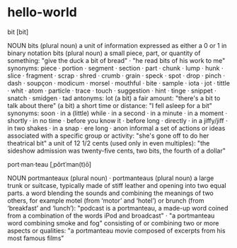  # hello-world
 
bit
[bit]

NOUN
bits (plural noun)
a unit of information expressed as either a 0 or 1 in binary notation
bits (plural noun)
a small piece, part, or quantity of something: 
"give the duck a bit of bread" · "he read bits of his work to me"
synonyms: piece · portion · segment · section · part · chunk · lump · hunk · slice · fragment · scrap · shred · crumb · grain · speck · spot · drop · pinch · dash · soupçon · modicum · morsel · mouthful · bite · sample · iota · jot · tittle · whit · atom · particle · trace · touch · suggestion · hint · tinge · snippet · snatch · smidgen · tad
antonyms: lot
(a bit) 
a fair amount: 
"there's a bit to talk about there"
(a bit) 
a short time or distance: 
"I fell asleep for a bit"
synonyms: soon · in a (little) while · in a second · in a minute · in a moment · shortly · in no time · before you know it · before long · directly · in a jiffy/jiff · in two shakes · in a snap · ere long · anon
informal
a set of actions or ideas associated with a specific group or activity: 
"she's gone off to do her theatrical bit"
a unit of 12 1/2 cents (used only in even multiples): 
"the sideshow admission was twenty-five cents, two bits, the fourth of a dollar"

port·man·teau
[ˌpôrtˈman(t)ō]

NOUN
portmanteaux (plural noun) · portmanteaus (plural noun)
a large trunk or suitcase, typically made of stiff leather and opening into two equal parts.
a word blending the sounds and combining the meanings of two others, for example motel (from ‘motor’ and ‘hotel’) or brunch (from ‘breakfast’ and ‘lunch’): 
"podcast is a portmanteau, a made-up word coined from a combination of the words iPod and broadcast" · "a portmanteau word combining smoke and fog"
consisting of or combining two or more aspects or qualities: 
"a portmanteau movie composed of excerpts from his most famous films"
